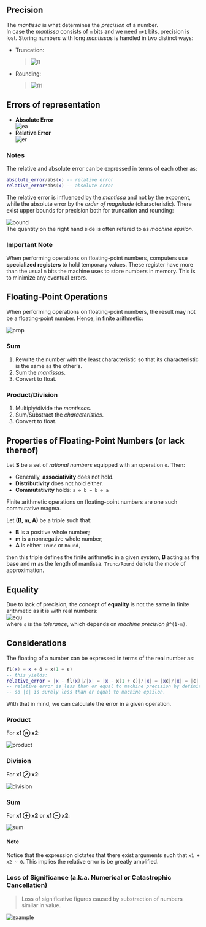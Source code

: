 ## Precision
The *mantissa* is what determines the *precision* of a number.  
In case the *mantissa* consists of `m` bits and we need `m+1` bits, precision is lost. Storing numbers with long *mantissa*s is handled in two distinct ways:
* Truncation:  
  > ![fl](https://quicklatex.com/cache3/69/ql_660438d7646477c7c309332d722a8169_l3.png)
* Rounding:  
  > ![fl1](https://quicklatex.com/cache3/df/ql_988e33490913988e8372ec76fbfd0ddf_l3.png)
## Errors of representation
* **Absolute Error**  
![ea](https://quicklatex.com/cache3/9a/ql_3ed0f78b02494a69c82ca7e129c4589a_l3.png)
* **Relative Error**  
![er](https://quicklatex.com/cache3/33/ql_c4dda07c10655666947dc1838e9e9533_l3.png)  
### Notes
The relative and absolute error can be expressed in terms of each other as:
```lua
absolute_error/abs(x) -- relative error
relative_error*abs(x) -- absolute error
```
The relative error is influenced by the *mantissa* and not by the exponent, while the absolute error by the *order of magnitude* (characteristic).
There exist upper bounds for precision both for truncation and rounding:  

![bound](https://quicklatex.com/cache3/1e/ql_1ef9a053628f1f016f95dfc326c7171e_l3.png)  
The quantity on the right hand side is often refered to as *machine epsilon*.  
### Important Note
When performing operations on floating-point numbers, computers use **specialized registers** to hold temporary values. These register have more than the usual `m` bits the machine uses to store numbers in memory. This is to minimize any eventual errors.
## Floating-Point Operations
When performing operations on floating-point numbers, the result may not be a floating-point number. Hence, in finite arithmetic:  

![prop](https://quicklatex.com/cache3/ba/ql_3dfcd2ac91b672666305ac1c74c5ccba_l3.png)  

### Sum
1. Rewrite the number with the least characteristic so that its characteristic is the same as the other's.
2. Sum the *mantissa*s.
3. Convert to float.
### Product/Division 
1. Multiply/divide the *mantissa*s.  
2. Sum/Substract the *characteristics*.  
3. Convert to float.
## Properties of Floating-Point Numbers (or lack thereof)
Let **S** be a set of *rational numbers* equipped with an operation `o`. Then:
* Generally, **associativity** does not hold.
* **Distributivity** does not hold either.
* **Commutativity** holds: `a ⊚ b = b ⊚ a`  

Finite arithmetic operations on floating-point numbers are one such commutative magma.  

Let **(B, m, A)** be a triple such that:
* **B** is a positive whole number;
* **m** is a nonnegative whole number;
* **A** is either `Trunc` or `Round,`  

then this triple defines the finite arithmetic in a given system, **B** acting as the base and **m** as the length of mantissa. `Trunc/Round` denote the mode of approximation.
## Equality
Due to lack of precision, the concept of **equality** is not the same in finite arithmetic as it is with real numbers:  
![equ](https://quicklatex.com/cache3/4c/ql_43edea172b82e7858dbd204524e59a4c_l3.png)   
where `ε` is the *tolerance*, which depends on *machine precision* `β^(1-m)`.
## Considerations
The floating of a number can be expressed in terms of the real number as:  
```lua
fl(x) = x + δ = x(1 + ϵ)
-- this yields:
relative_error = |x - fl(x)|/|x| = |x - x(1 + ϵ)|/|x| = |xϵ|/|x| = |ϵ|
-- relative error is less than or equal to machine precision by definition
-- so |ϵ| is surely less than or equal to machine epsilon.
```
With that in mind, we can calculate the error in a given operation.  
### Product
For **x1 ⊗ x2**:  

![product](https://quicklatex.com/cache3/1e/ql_a6ab36d90fb4802838c258f6831b7b1e_l3.png)
### Division
For **x1 ⊘ x2**:  

![division](https://quicklatex.com/cache3/fe/ql_702c598930ed43df3cafd83b87e3f0fe_l3.png)
### Sum
For **x1 ⊕ x2** or **x1 ⊖ x2**:

![sum](https://quicklatex.com/cache3/75/ql_507f16a707663c36dea529b3e66db275_l3.png)
#### Note
Notice that the expression dictates that there exist arguments such that `x1 + x2 ~ 0`. This implies the relative error is be greatly amplified.
### Loss of Significance (a.k.a. Numerical or Catastrophic Cancellation)
> Loss of significative figures caused by substraction of numbers similar in value.  

![example](https://quicklatex.com/cache3/46/ql_809b76402385d64aabbf9fab85fad446_l3.png)

